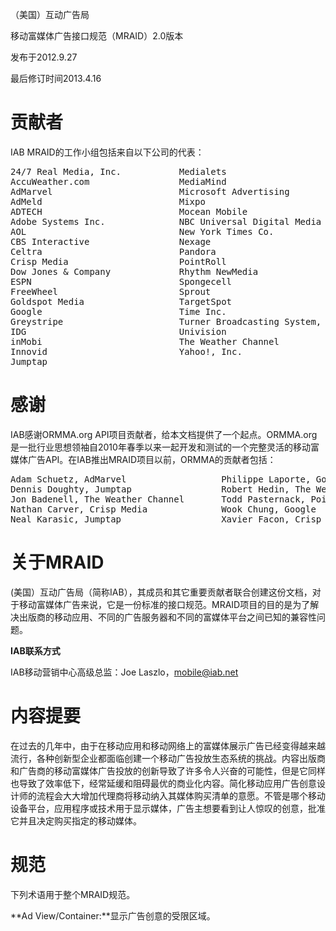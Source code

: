 （美国）互动广告局

移动富媒体广告接口规范（MRAID）2.0版本

发布于2012.9.27

最后修订时间2013.4.16


#	贡献者
IAB MRAID的工作小组包括来自以下公司的代表：
<pre>
24/7 Real Media, Inc. 			Medialets
AccuWeather.com 				MediaMind
AdMarvel						Microsoft Advertising
AdMeld							Mixpo
ADTECH							Mocean Mobile
Adobe Systems Inc. 				NBC Universal Digital Media
AOL								New York Times Co.
CBS Interactive					Nexage
Celtra							Pandora
Crisp Media						PointRoll
Dow Jones & Company				Rhythm NewMedia
ESPN							Spongecell
FreeWheel						Sprout
Goldspot Media					TargetSpot
Google							Time Inc.
Greystripe						Turner Broadcasting System, Inc.
IDG								Univision
inMobi							The Weather Channel
Innovid							Yahoo!, Inc.
Jumptap
</pre>
#	感谢
IAB感谢ORMMA.org API项目贡献者，给本文档提供了一个起点。ORMMA.org是一批行业思想领袖自2010年春季以来一起开发和测试的一个完整灵活的移动富媒体广告API。在IAB推出MRAID项目以前，ORMMA的贡献者包括：
<pre>
Adam Schuetz, AdMarvel					Philippe Laporte, Goldspot Media
Dennis Doughty, Jumptap					Robert Hedin, The Weather Channel
Jon Badenell, The Weather Channel		Todd Pasternack, Pointroll
Nathan Carver, Crisp Media				Wook Chung, Google
Neal Karasic, Jumptap					Xavier Facon, Crisp Media
</pre>
#	关于MRAID
(美国）互动广告局（简称IAB），其成员和其它重要贡献者联合创建这份文档，对于移动富媒体广告来说，它是一份标准的接口规范。MRAID项目的目的是为了解决出版商的移动应用、不同的广告服务器和不同的富媒体平台之间已知的兼容性问题。

**IAB联系方式**

IAB移动营销中心高级总监：Joe Laszlo，mobile@iab.net
#	内容提要
在过去的几年中，由于在移动应用和移动网络上的富媒体展示广告已经变得越来越流行，各种创新型企业都面临创建一个移动广告投放生态系统的挑战。内容出版商和广告商的移动富媒体广告投放的创新导致了许多令人兴奋的可能性，但是它同样也导致了效率低下，经常延缓和阻碍最优的商业化内容。简化移动应用广告创意设计师的流程会大大增加代理商将移动纳入其媒体购买清单的意愿。不管是哪个移动设备平台，应用程序或技术用于显示媒体，广告主想要看到让人惊叹的创意，批准它并且决定购买指定的移动媒体。

# 	规范
下列术语用于整个MRAID规范。

**Ad View/Container:**显示广告创意的受限区域。
